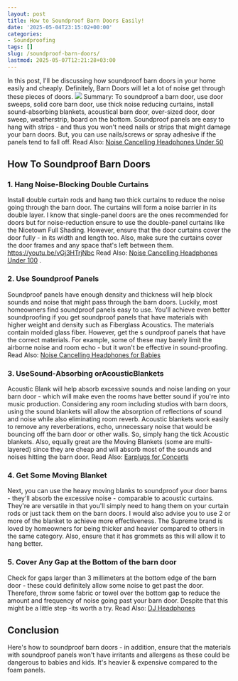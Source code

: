 ```yaml
---
layout: post
title: How to Soundproof Barn Doors Easily!
date: '2025-05-04T23:15:02+00:00'
categories:
- Soundproofing
tags: []
slug: /soundproof-barn-doors/
lastmod: 2025-05-07T12:21:28+03:00
---
```


In this post, I'll be discussing how soundproof barn doors in your home easily and cheaply. Definitely, Barn Doors will let a lot of noise get through these pieces of doors.
![](/assets/img/12/Pest-Control.jpg)
Summary: To soundproof a barn door, use door sweeps, solid core barn door, use thick noise reducing curtains, install sound-absorbing blankets, acoustical barn door, over-sized door, door sweep, weatherstrip, board on the bottom.
Soundproof panels are easy to hang with strips - and thus you won't need nails or strips that might damage your barn doors. But, you can use nails/screws or spray adhesive if the panels tend to fall off.
Read Also:
[Noise Cancelling Headphones Under 50](https://pestpolicy.com/best-noise-cancelling-headphones-under-50/)
## How To Soundproof Barn Doors
### 1. Hang Noise-Blocking Double Curtains
Install double curtain rods and hang two thick curtains to reduce the noise going through the barn door. The curtains will form a noise barrier in its double layer.
I know that single-panel doors are the ones recommended for doors but for noise-reduction ensure to use the double-panel curtains like the Nicetown Full Shading.
However, ensure that the door curtains cover the door fully - in its width and length too. Also, make sure the curtains cover the door frames and any space that's left between them.
https://youtu.be/vGj3HTrjNbc
Read Also:
[Noise Cancelling Headphones Under 100](https://pestpolicy.com/best-noise-cancelling-headphones-under-100/)
.
### 2. Use Soundproof Panels
Soundproof panels have enough density and thickness will help block sounds and noise that might pass through the barn doors. Luckily, most homeowners find soundproof panels easy to use.
You'll achieve even better soundproofing if you get soundproof panels that have materials with higher weight and density such as Fiberglass Acoustics. The materials contain molded glass fiber.
However, get the s
oundproof panels that have the correct materials. For example, some of these may barely limit the airborne noise and room echo - but it won't be effective in sound-proofing.
Read Also:
[Noise Cancelling Headphones for Babies](https://pestpolicy.com/best-noise-cancelling-headphones-for-babies/)
### 3. UseSound-Absorbing orAcousticBlankets
Acoustic Blank will help absorb excessive sounds and noise landing on your barn door - which will make even the rooms have better sound if you're into music production.
Considering any room including studios with barn doors, using the sound blankets will allow the absorption of reflections of sound and noise while also eliminating room reverb.
Acoustic blankets work easily to remove any reverberations, echo, unnecessary noise that would be bouncing off the barn door or other walls.
So, simply hang the tick Acoustic blankets. Also, equally great are the Moving Blankets (some are multi-layered) since they are cheap and will absorb most of the sounds and noises hitting the barn door.
Read Also:
[Earplugs for Concerts](https://pestpolicy.com/best-earplugs-for-concerts/)
### 4. Get Some Moving Blanket
Next, you can use the heavy moving blanks to soundproof your door barns - they'll absorb the excessive noise - comparable to acoustic curtains.
They're are versatile in that you'll simply need to hang them on your curtain rods or just tack them on the barn doors. I would also advise you to use 2 or more of the blanket to achieve more effectiveness.
The Supreme brand is loved by homeowners for being thicker and heavier compared to others in the same category. Also, ensure that it has grommets as this will allow it to hang better.
### 5. Cover Any Gap at the Bottom of the barn door
Check for gaps larger than 3 millimeters at the bottom edge of the barn door - these could definitely allow some noise to get past the door.
Therefore, throw some fabric or towel over the bottom gap to reduce the amount and frequency of noise going past your barn door. Despite that this might be a little step -its worth a try.
Read Also:
[DJ Headphones](https://pestpolicy.com/best-dj-headphones/)
## Conclusion
Here's how to soundproof barn doors - in addition, ensure that the materials with soundproof panels won't have irritants and allergens as these could be dangerous to babies and kids. It's heavier & expensive compared to the foam panels.
